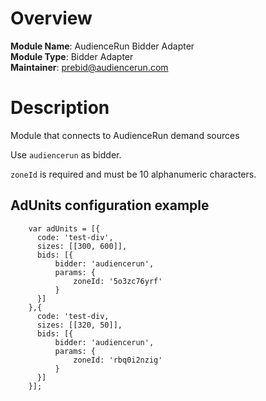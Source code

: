 # Overview

**Module Name**: AudienceRun Bidder Adapter  
**Module Type**: Bidder Adapter  
**Maintainer**: prebid@audiencerun.com 

# Description

Module that connects to AudienceRun demand sources

Use `audiencerun` as bidder.

`zoneId` is required and must be 10 alphanumeric characters.

## AdUnits configuration example
```
    var adUnits = [{
      code: 'test-div',
      sizes: [[300, 600]],
      bids: [{
          bidder: 'audiencerun',
          params: { 
              zoneId: '5o3zc76yrf'
          }
      }]
    },{
      code: 'test-div,
      sizes: [[320, 50]],
      bids: [{
          bidder: 'audiencerun',
          params: { 
              zoneId: 'rbq0i2nzig'
          }
      }]
    }];
```
